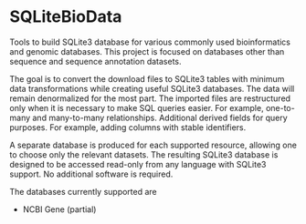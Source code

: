 # SQLiteBioData

Tools to build SQLite3 database for various commonly used bioinformatics and
genomic databases. This project is focused on databases other than sequence
and sequence annotation datasets.

The goal is to convert the download files to SQLite3 tables with minimum data
transformations while creating useful SQLite3 databases. The data will remain
denormalized for the most part. The imported files are restructured only when
it is necessary to make SQL queries easier. For example, one-to-many and
many-to-many relationships. Additional derived fields for query purposes. For
example, adding columns with stable identifiers.

A separate database is produced for each supported resource, allowing one to
choose only the relevant datasets. The resulting SQLite3 database is designed
to be accessed read-only from any language with SQLite3 support. No additional
software is required.

The databases currently supported are

* NCBI Gene (partial)
